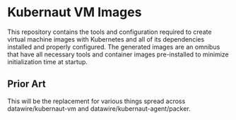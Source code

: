 # Kubernaut VM Images

This repository contains the tools and configuration required to create virtual machine images with Kubernetes and all of its dependencies installed and properly configured. The generated images are an omnibus that have all necessary tools and container images pre-installed to minimize initialization time at startup. 

## Prior Art

This will be the replacement for various things spread across datawire/kubernaut-vm and datawire/kubernaut-agent/packer.

